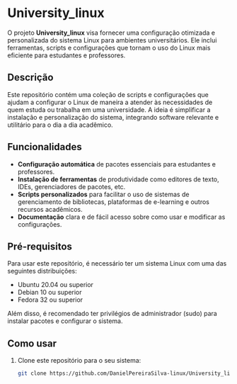 # University_linux

O projeto **University_linux** visa fornecer uma configuração otimizada e personalizada do sistema Linux para ambientes universitários. Ele inclui ferramentas, scripts e configurações que tornam o uso do Linux mais eficiente para estudantes e professores.

## Descrição

Este repositório contém uma coleção de scripts e configurações que ajudam a configurar o Linux de maneira a atender às necessidades de quem estuda ou trabalha em uma universidade. A ideia é simplificar a instalação e personalização do sistema, integrando software relevante e utilitário para o dia a dia acadêmico.

## Funcionalidades

- **Configuração automática** de pacotes essenciais para estudantes e professores.
- **Instalação de ferramentas** de produtividade como editores de texto, IDEs, gerenciadores de pacotes, etc.
- **Scripts personalizados** para facilitar o uso de sistemas de gerenciamento de bibliotecas, plataformas de e-learning e outros recursos acadêmicos.
- **Documentação** clara e de fácil acesso sobre como usar e modificar as configurações.

## Pré-requisitos

Para usar este repositório, é necessário ter um sistema Linux com uma das seguintes distribuições:

- Ubuntu 20.04 ou superior
- Debian 10 ou superior
- Fedora 32 ou superior

Além disso, é recomendado ter privilégios de administrador (sudo) para instalar pacotes e configurar o sistema.

## Como usar

1. Clone este repositório para o seu sistema:
   ```bash
   git clone https://github.com/DanielPereiraSilva-linux/University_linux.git
